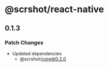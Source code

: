 # @scrshot/react-native

## 0.1.3

### Patch Changes

- Updated dependencies
  - @scrshot/core@0.2.0

